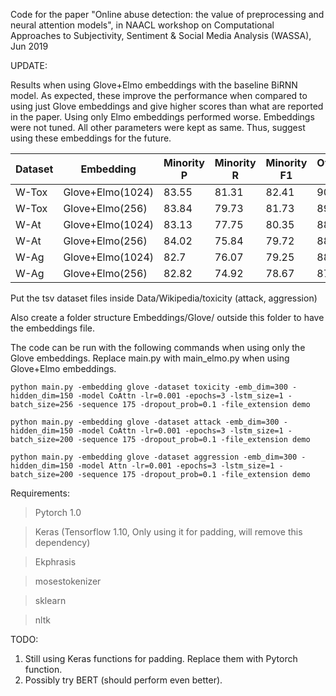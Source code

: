 Code for the paper "Online abuse detection: the value of preprocessing and neural attention models", in NAACL workshop on Computational Approaches to Subjectivity, Sentiment & Social Media Analysis (WASSA), Jun 2019

UPDATE:

Results when using Glove+Elmo embeddings with the baseline BiRNN model. As expected, these improve the performance when compared to using just Glove embeddings and give higher scores than what are reported in the paper. Using only Elmo embeddings performed worse. Embeddings were not tuned. All other parameters were kept as same. Thus, suggest using these embeddings for the future.

Dataset | Embedding | Minority P | Minority R | Minority F1 | Overall F1 
--- | --- | --- | --- |--- |--- 
W-Tox | Glove+Elmo(1024) | 83.55 | 81.31 | 82.41 | 90.29
W-Tox | Glove+Elmo(256) | 83.84 | 79.73 | 81.73 | 89.94
W-At | Glove+Elmo(1024) | 83.13 | 77.75 | 80.35 | 88.93
W-At | Glove+Elmo(256) | 84.02 | 75.84 | 79.72 | 88.64
W-Ag | Glove+Elmo(1024) | 82.7 | 76.07 | 79.25 | 88.21
W-Ag | Glove+Elmo(256) | 82.82 | 74.92 | 78.67 | 87.91

Put the tsv dataset files inside Data/Wikipedia/toxicity (attack, aggression)

Also create a folder structure Embeddings/Glove/ outside this folder to have the embeddings file. 

The code can be run with the following commands when using only the Glove embeddings. Replace main.py with main_elmo.py when using Glove+Elmo embeddings.

```
python main.py -embedding glove -dataset toxicity -emb_dim=300 -hidden_dim=150 -model CoAttn -lr=0.001 -epochs=3 -lstm_size=1 -batch_size=256 -sequence 175 -dropout_prob=0.1 -file_extension demo

python main.py -embedding glove -dataset attack -emb_dim=300 -hidden_dim=150 -model CoAttn -lr=0.001 -epochs=3 -lstm_size=1 -batch_size=200 -sequence 175 -dropout_prob=0.1 -file_extension demo

python main.py -embedding glove -dataset aggression -emb_dim=300 -hidden_dim=150 -model Attn -lr=0.001 -epochs=3 -lstm_size=1 -batch_size=200 -sequence 175 -dropout_prob=0.1 -file_extension demo
```

Requirements:

> Pytorch 1.0

> Keras (Tensorflow 1.10, Only using it for padding, will remove this dependency)

> Ekphrasis

> mosestokenizer

> sklearn

> nltk

TODO:
1) Still using Keras functions for padding. Replace them with Pytorch function.
2) Possibly try BERT (should perform even better).
